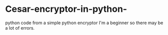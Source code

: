 # Cesar-encryptor-in-python-
python code from a simple python encryptor I'm a beginner so there may be a lot of errors.
